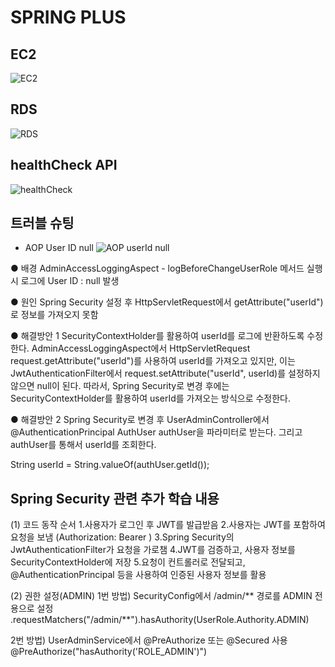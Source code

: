 # SPRING PLUS

## EC2
![EC2](https://github.com/user-attachments/assets/5110a8fc-1c8d-4539-8aee-cc175adfcf92)

## RDS
![RDS](https://github.com/user-attachments/assets/b52f31a4-a7b0-4bda-98e6-d5a1cde07e92)

## healthCheck API
![healthCheck](https://github.com/user-attachments/assets/1dc691d8-38e7-4c55-917f-88cb690dd04f)

## 트러블 슈팅 
- AOP User ID null
![AOP userId null](https://github.com/user-attachments/assets/fff8de43-44dc-4661-9864-ccfa7ba2f49e)

● 배경
AdminAccessLoggingAspect - logBeforeChangeUserRole 메서드 실행 시 로그에 User ID : null 발생

● 원인
Spring Security 설정 후 HttpServletRequest에서 getAttribute("userId")로 정보를 가져오지 못함

● 해결방안 1
SecurityContextHolder를 활용하여 userId를 로그에 반환하도록 수정한다.
AdminAccessLoggingAspect에서 HttpServletRequest request.getAttribute("userId")를 사용하여 userId를 가져오고 있지만, 이는 JwtAuthenticationFilter에서 request.setAttribute("userId", userId)를 설정하지 않으면 null이 된다.
따라서, Spring Security로 변경 후에는 SecurityContextHolder를 활용하여 userId를 가져오는 방식으로 수정한다.

● 해결방안 2
Spring Security로 변경 후 UserAdminController에서 @AuthenticationPrincipal AuthUser authUser을 파라미터로 받는다. 그리고 authUser를 통해서 userId를 조회한다.

String userId = String.valueOf(authUser.getId());

## Spring Security 관련 추가 학습 내용
(1) 코드 동작 순서
1.사용자가 로그인 후 JWT를 발급받음
2.사용자는 JWT를 포함하여 요청을 보냄 (Authorization: Bearer <TOKEN>)
3.Spring Security의 JwtAuthenticationFilter가 요청을 가로챔
4.JWT를 검증하고, 사용자 정보를 SecurityContextHolder에 저장
5.요청이 컨트롤러로 전달되고, @AuthenticationPrincipal 등을 사용하여 인증된 사용자 정보를 활용

(2) 권한 설정(ADMIN)
1번 방법) SecurityConfig에서 /admin/** 경로를 ADMIN 전용으로 설정
.requestMatchers("/admin/**").hasAuthority(UserRole.Authority.ADMIN) 

2번 방법) UserAdminService에서 @PreAuthorize 또는 @Secured 사용
@PreAuthorize("hasAuthority('ROLE_ADMIN')")


